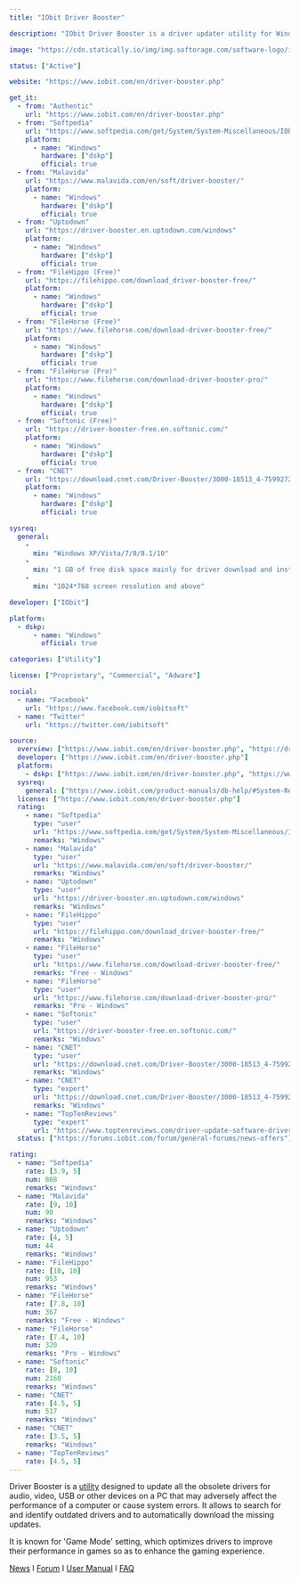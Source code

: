 ```yaml
---
title: "IObit Driver Booster"

description: "IObit Driver Booster is a driver updater utility for Windows users to keep drivers and game components up to date"

image: "https://cdn.statically.io/img/img.softorage.com/software-logo/iobit-driver-booster.png?h=64"

status: ["Active"]

website: "https://www.iobit.com/en/driver-booster.php"

get_it:
  - from: "Authentic"
    url: "https://www.iobit.com/en/driver-booster.php"
  - from: "Softpedia"
    url: "https://www.softpedia.com/get/System/System-Miscellaneous/IObit-Driver-Booster.shtml"
    platform:
      - name: "Windows"
        hardware: ["dskp"]
        official: true
  - from: "Malavida"
    url: "https://www.malavida.com/en/soft/driver-booster/"
    platform:
      - name: "Windows"
        hardware: ["dskp"]
        official: true
  - from: "Uptodown"
    url: "https://driver-booster.en.uptodown.com/windows"
    platform:
      - name: "Windows"
        hardware: ["dskp"]
        official: true
  - from: "FileHippo (Free)"
    url: "https://filehippo.com/download_driver-booster-free/"
    platform:
      - name: "Windows"
        hardware: ["dskp"]
        official: true
  - from: "FileHorse (Free)"
    url: "https://www.filehorse.com/download-driver-booster-free/"
    platform:
      - name: "Windows"
        hardware: ["dskp"]
        official: true
  - from: "FileHorse (Pro)"
    url: "https://www.filehorse.com/download-driver-booster-pro/"
    platform:
      - name: "Windows"
        hardware: ["dskp"]
        official: true
  - from: "Softonic (Free)"
    url: "https://driver-booster-free.en.softonic.com/"
    platform:
      - name: "Windows"
        hardware: ["dskp"]
        official: true
  - from: "CNET"
    url: "https://download.cnet.com/Driver-Booster/3000-18513_4-75992725.html"
    platform:
      - name: "Windows"
        hardware: ["dskp"]
        official: true

sysreq:
  general:
    -
      min: "Windows XP/Vista/7/8/8.1/10"
    -
      min: "1 GB of free disk space mainly for driver download and installation"
    -
      min: "1024*768 screen resolution and above"

developer: ["IObit"]

platform:
  - dskp:
      - name: "Windows"
        official: true

categories: ["Utility"]

license: ["Proprietary", "Commercial", "Adware"]

social:
  - name: "Facebook"
    url: "https://www.facebook.com/iobitsoft"
  - name: "Twitter"
    url: "https://twitter.com/iobitsoft"

source:
  overview: ["https://www.iobit.com/en/driver-booster.php", "https://driver-booster.en.uptodown.com/windows"]
  developer: ["https://www.iobit.com/en/driver-booster.php"]
  platform:
    - dskp: ["https://www.iobit.com/en/driver-booster.php", "https://www.iobit.com/product-manuals/db-help/#System-Requirements"]
  sysreq:
    general: ["https://www.iobit.com/product-manuals/db-help/#System-Requirements"]
  license: ["https://www.iobit.com/en/driver-booster.php"]
  rating:
    - name: "Softpedia"
      type: "user"
      url: "https://www.softpedia.com/get/System/System-Miscellaneous/IObit-Driver-Booster.shtml"
      remarks: "Windows"
    - name: "Malavida"
      type: "user"
      url: "https://www.malavida.com/en/soft/driver-booster/"
      remarks: "Windows"
    - name: "Uptodown"
      type: "user"
      url: "https://driver-booster.en.uptodown.com/windows"
      remarks: "Windows"
    - name: "FileHippo"
      type: "user"
      url: "https://filehippo.com/download_driver-booster-free/"
      remarks: "Windows"
    - name: "FileHorse"
      type: "user"
      url: "https://www.filehorse.com/download-driver-booster-free/"
      remarks: "Free - Windows"
    - name: "FileHorse"
      type: "user"
      url: "https://www.filehorse.com/download-driver-booster-pro/"
      remarks: "Pro - Windows"
    - name: "Softonic"
      type: "user"
      url: "https://driver-booster-free.en.softonic.com/"
      remarks: "Windows"
    - name: "CNET"
      type: "user"
      url: "https://download.cnet.com/Driver-Booster/3000-18513_4-75992725.html"
      remarks: "Windows"
    - name: "CNET"
      type: "expert"
      url: "https://download.cnet.com/Driver-Booster/3000-18513_4-75992725.html"
      remarks: "Windows"
    - name: "TopTenReviews"
      type: "expert"
      url: "https://www.toptenreviews.com/driver-update-software-driver-booster-review"
  status: ["https://forums.iobit.com/forum/general-forums/news-offers"]

rating:
  - name: "Softpedia"
    rate: [3.9, 5]
    num: 868
    remarks: "Windows"
  - name: "Malavida"
    rate: [9, 10]
    num: 90
    remarks: "Windows"
  - name: "Uptodown"
    rate: [4, 5]
    num: 44
    remarks: "Windows"
  - name: "FileHippo"
    rate: [10, 10]
    num: 953
    remarks: "Windows"
  - name: "FileHorse"
    rate: [7.8, 10]
    num: 367
    remarks: "Free - Windows"
  - name: "FileHorse"
    rate: [7.4, 10]
    num: 320
    remarks: "Pro - Windows"
  - name: "Softonic"
    rate: [8, 10]
    num: 2160
    remarks: "Windows"
  - name: "CNET"
    rate: [4.5, 5]
    num: 517
    remarks: "Windows"
  - name: "CNET"
    rate: [3.5, 5]
    remarks: "Windows"
  - name: "TopTenReviews"
    rate: [4.5, 5]
---
```

  Driver Booster is a [utility](/categories/utility/) designed to update all the obsolete drivers for audio, video, USB or other devices on a PC that may adversely affect the performance of a computer or cause system errors. It allows to search for and identify outdated drivers and to automatically download the missing updates.
  
  It is known for 'Game Mode' setting, which optimizes drivers to improve their performance in games so as to enhance the gaming experience.
  
  [News](https://forums.iobit.com/forum/general-forums/news-offers)  I  [Forum](https://forums.iobit.com/)  I  [User Manual](https://www.iobit.com/product-manuals/db-help/)  I  [FAQ](https://www.iobit.com/en/allfaq.php#p109)
